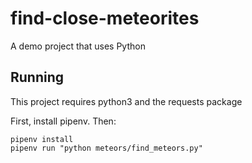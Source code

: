 # find-close-meteorites
A demo project that uses Python


## Running

This project requires python3 and the requests package 

First, install pipenv. Then:

```
pipenv install 
pipenv run "python meteors/find_meteors.py"
```


